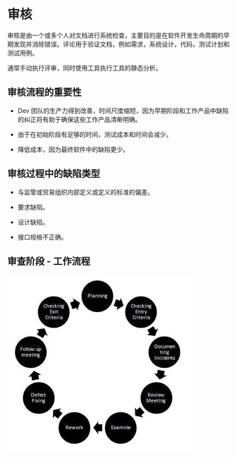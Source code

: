 # 审核

审核是由一个或多个人对文档进行系统检查，主要目的是在软件开发生命周期的早期发现并消除错误。评论用于验证文档，例如需求，系统设计，代码，测试计划和测试用例。

通常手动执行评审，同时使用工具执行工具的静态分析。

## 审核流程的重要性

* Dev 团队的生产力得到改善，时间尺度缩短，因为早期阶段和工作产品中缺陷的纠正将有助于确保这些工作产品清晰明确。

* 由于在初始阶段有足够的时间，测试成本和时间会减少。

* 降低成本，因为最终软件中的缺陷更少。

## 审核过程中的缺陷类型

* 与监管或贸易组织内部定义或定义的标准的偏差。

* 要求缺陷。

* 设计缺陷。

* 接口规格不正确。

## 审查阶段 - 工作流程

![审查软件测试生命周期](../screenshot/2019-05-30-11-38-39.png)
